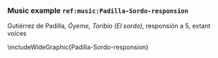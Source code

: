 ### Music example `ref:music:Padilla-Sordo-responsion`

Gutiérrez de Padilla, *Óyeme, Toribio (El sordo)*, responsión a 5, extant voices
<!--- mm., sign. -->

\includeWideGraphic{Padilla-Sordo-responsion}


